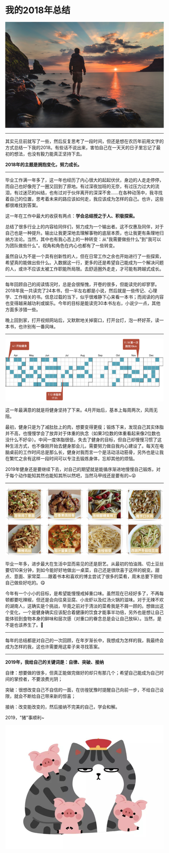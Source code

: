 # 我的2018年总结

![题图](20190204/joshua-earle-133254-unsplash.jpg)

---

其实元旦前就写了一些，然后反复思考了一段时间，但还是想在农历年前用文字的方式总结一下我的2018。有些话不说出来，害怕自己在一天天的日子里忘记了最初的想法，也没有毅力能真正坚持下去。

**2018年的主题是拥抱变化，努力成长。**

---

毕业工作满一年多了，这一年也经历了内心很大的起起伏伏，身边的人走走停停，而自己也好像兜了一圈又回到了原地。有过深夜加班的无奈，有过压力过大的流泪，有过迷茫的纠结，也有过对于伙伴离开的深深不舍……在各种动荡中，我寻找着自己的位置，思考着未来的路应该如何走，我应该成为怎样的自己。也许，这些都很难找到答案。

这一年在工作中最大的收获有两点：**学会总结授之于人、积极探索。**

总结了很多行业上的内容给同伴们，努力成为一个输出者。这不仅惠及同伴，对于自己也是一种提升。输出让我更深地去理解事物的底层本质，也让我更有条理地归纳方法论。当然，其中也有我心态上的一种转变：从"我需要做些什么"到"我可以为团队做些什么"。视角和角色在内心也都有了一些转变。

虽然自认为不是一个具有创新性的人，但在日常工作之余也开始进行了一些探索，希望真的能做出些什么。入数据这一行，更多的还是希望自己能成为一个解决问题的人，或许不应该太被工作职能所局限。去舒适圈外走走，才可能有跨越式成长。

---

每年回顾自己的阅读情况时，总是会很惭愧，开卷的很多，但能读完的却寥寥。2018年我一共读完了24本书，但一半左右都是小说，然后就是一些传记、心理学、工作相关的书。信息过载的当下，似乎很难静下心来看一本书；而阅读的内容也变得越来越功利或娱乐。今年的目标是能读完30本书左右，小说少一点，其他方面多涉猎一些。

晚上回到家，打开视频网站后，又默默地关掉窗口，打开台灯，泡一杯好茶，读一本书，也许别有一番风味。

---

![健身日历图](20190204/ex.png)

这一年最满意的就是将健身坚持了下来。4月开始后，基本上每周两次，风雨无阻。

最初，健身只是为了减肚肚上的肉，想要变得更瘦；锻炼下来，发现自己其实体脂并不高，也慢慢学会了放弃对于体重的执念（如果3位数的体重看起来像2位数也没什么不好😝）。中间一度体脂很低，失去了健身的目标，但自己却慢慢习惯了这种生活方式，也不像刚开始去健身那会儿，需要努力做自我内心建设了。每天在电脑桌前的工作时间总是那么长，健身对我而言一个是活动活动筋骨，另外也是让我在繁忙之余有这样一段时间可以专注去锻炼身体，忘却其他的烦恼。

2019年健身还是要继续下去，对自己的期望就是能循序渐进地慢慢自己锻炼，对于每个动作能知其然也能知其所以然吧，当然马甲线还是要有的~😝

---

![2018美食Top10](20190204/top10.png)

毕业一年多，进步最大在生活中显而易见的还是厨艺。从最初的怕油溅、切土豆丝要切10来分钟，到如今能好好地做出一桌菜，自己还是很欣喜于这样的蜕变。甜点、意面、家常菜……跟着书本和喜欢的博主尝试了很多的菜肴，周末总要下厨给自己做些好吃的。😋

今年有一个小小的目标，是希望能慢慢戒掉重口味。虽然现在已经好多了，不再每顿都要吃辣椒，但还是会向往臭豆腐、小龙虾以及红汤火锅的滋味。对于无辣不欢的湖南人，这确实是个挑战，毕竟之前对于清淡的菜肴我是不屑一顾的。想做出这个变化，一个是健身确实应该配合着健康的饮食才能事半功倍，另外也是想让自己能体验到食物本身的鲜味和层次感（对重口的眷念总是会让自己放纵）。当然，是不是也该养生了。🤔

---

每年的总结都是对自己的一次回顾，在年岁渐长中，我想成为怎样的我，我最终会成为怎样的我，这也许需要用这辈子来寻找答案。

---

**2019年，我给自己的关键词是：自律、突破、接纳**    

自律：想要做的很多，但真正能做完做好的却只有那几个；希望自己能成为自己时间的掌控者，不要浪费光阴；

突破：很想改变自己不自信的一面，在彷徨犹豫时提醒自己向前一步，不给自己设限，就会不断给自己带来新的惊喜；

接纳：改变能改变的，然后接纳不完美的自己，学会和解。

2019，"猪"事顺利~

![猪事顺利](20190204/wuhuang.png)

